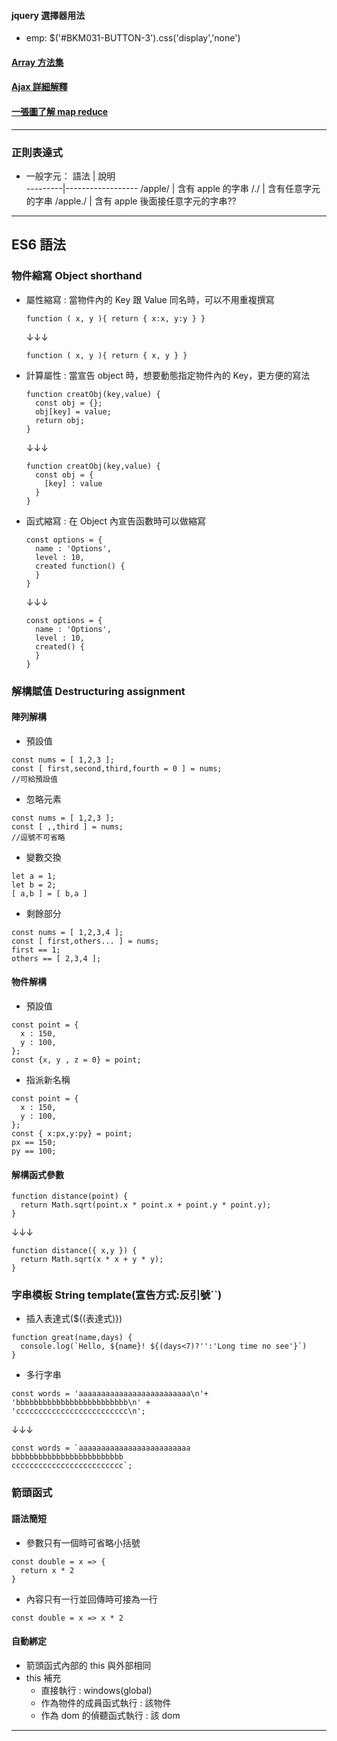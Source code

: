 #### jquery 選擇器用法

-   emp: \$('#BKM031-BUTTON-3').css('display','none')

#### [Array 方法集](https://ithelp.ithome.com.tw/articles/10213787)

#### [Ajax 詳細解釋](https://blog.techbridge.cc/2019/10/05/javascript-async-sync-and-callback/)

#### [一張圖了解 map reduce](https://www.datasciencecentral.com/forum/topics/what-is-map-reduce)

---

### 正則表達式

-   一般字元：
    語法 | 說明  
    ---------|------------------
    /apple/ | 含有 apple 的字串
    /./ | 含有任意字元的字串
    /apple./ | 含有 apple 後面接任意字元的字串??

---

## ES6 語法

### 物件縮寫 Object shorthand

-   屬性縮寫 : 當物件內的 Key 跟 Value 同名時，可以不用重複撰寫
    ```
    function ( x, y ){ return { x:x, y:y } }
    ```
    ↓↓↓
    ```
    function ( x, y ){ return { x, y } }
    ```

*   計算屬性 : 當宣告 object 時，想要動態指定物件內的 Key，更方便的寫法

    ```
    function creatObj(key,value) {
      const obj = {};
      obj[key] = value;
      return obj;
    }
    ```

    ↓↓↓

    ```
    function creatObj(key,value) {
      const obj = {
        [key] : value
      }
    }
    ```

*   函式縮寫 : 在 Object 內宣告函數時可以做縮寫

    ```
    const options = {
      name : 'Options',
      level : 10,
      created function() {
      }
    }
    ```

    ↓↓↓

    ```
    const options = {
      name : 'Options',
      level : 10,
      created() {
      }
    }
    ```

### 解構賦值 Destructuring assignment

#### 陣列解構

-   預設值

```
const nums = [ 1,2,3 ];
const [ first,second,third,fourth = 0 ] = nums;
//可給預設值
```

-   忽略元素

```
const nums = [ 1,2,3 ];
const [ ,,third ] = nums;
//逗號不可省略
```

-   變數交換

```
let a = 1;
let b = 2;
[ a,b ] = [ b,a ]
```

-   剩餘部分

```
const nums = [ 1,2,3,4 ];
const [ first,others... ] = nums;
first == 1;
others == [ 2,3,4 ];
```

#### 物件解構

-   預設值

```
const point = {
  x : 150,
  y : 100,
};
const {x, y , z = 0} = point;
```

-   指派新名稱

```
const point = {
  x : 150,
  y : 100,
};
const { x:px,y:py} = point;
px == 150;
py == 100;
```

#### 解構函式參數

```
function distance(point) {
  return Math.sqrt(point.x * point.x + point.y * point.y);
}
```

↓↓↓

```
function distance({ x,y }) {
  return Math.sqrt(x * x + y * y);
}
```

### 字串模板 String template(宣告方式:反引號``)

-   插入表達式(\${(表達式)})

```
function great(name,days) {
  console.log(`Hello, ${name}! ${(days<7)?'':'Long time no see'}`)
}
```

-   多行字串

```
const words = 'aaaaaaaaaaaaaaaaaaaaaaaaa\n'+
'bbbbbbbbbbbbbbbbbbbbbbbbb\n' +
'ccccccccccccccccccccccccc\n';
```

↓↓↓

```
const words = `aaaaaaaaaaaaaaaaaaaaaaaaa
bbbbbbbbbbbbbbbbbbbbbbbbb
ccccccccccccccccccccccccc`;
```

### 箭頭函式

#### 語法簡短

-   參數只有一個時可省略小括號

```
const double = x => {
  return x * 2
}
```

-   內容只有一行並回傳時可接為一行

```
const double = x => x * 2
```

#### 自動綁定

-   箭頭函式內部的 this 與外部相同
-   this 補充
    -   直接執行 : windows(global)
    -   作為物件的成員函式執行 : 該物件
    -   作為 dom 的偵聽函式執行 : 該 dom

---

